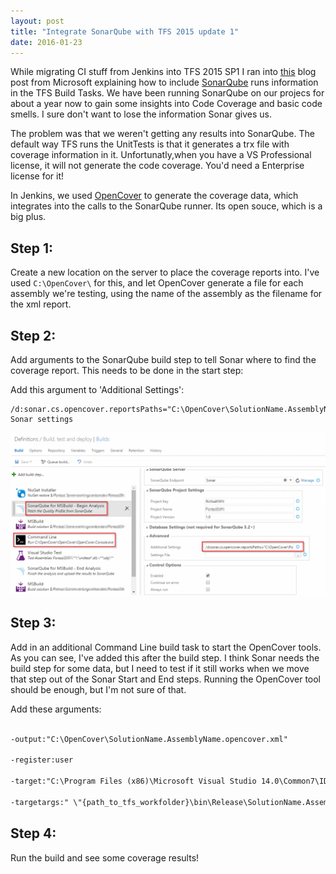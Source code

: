 ```yaml
---
layout: post
title: "Integrate SonarQube with TFS 2015 update 1"
date: 2016-01-23
---
```

While migrating CI stuff from Jenkins into TFS 2015 SP1 I ran into [this](http://blogs.msdn.com/b/visualstudioalm/archive/2015/08/24/build-tasks-for-sonarqube-analysis.aspx) blog post from Microsoft explaining how to include [SonarQube](http://www.sonarqube.org/) runs information in the TFS Build Tasks. We have been running SonarQube on our projecs for about a year now to gain some insights into Code Coverage and basic code smells. I sure don't want to lose the information Sonar gives us. 

The problem was that we weren't getting any results into SonarQube. The default way TFS runs the UnitTests is that it generates a trx file with coverage information in it. Unfortunatly,when you have a VS Professional license, it will not generate the code coverage. You'd need a Enterprise license for it!

In Jenkins, we used [OpenCover](https://github.com/OpenCover/opencover) to generate the coverage data, which integrates into the calls to the SonarQube runner. Its open souce, which is a big plus.

## Step 1:
Create a new location on the server to place the coverage reports into. I've used `C:\OpenCover\` for this, and let OpenCover generate a file for each assembly we're testing, using the name of the assembly as the filename for the xml report.

## Step 2:
Add arguments to the SonarQube build step to tell Sonar where to find the coverage report. This needs to be done in the start step:

Add this argument to 'Additional Settings': 
```
/d:sonar.cs.opencover.reportsPaths="C:\OpenCover\SolutionName.AssemblyName.UnitTests.opencover.xml": Sonar settings
```
![TFS screenshot](/images/20160123_01.png)

## Step 3:
Add in an additional Command Line build task to start the OpenCover tools. As you can see, I've added this after the build step. I think Sonar needs the build step for some data, but I need to test if it still works when we move that step out of the Sonar Start and End steps. Running the OpenCover tool should be enough, but I'm not sure of that.

Add these arguments:
``` xml

-output:"C:\OpenCover\SolutionName.AssemblyName.opencover.xml"

-register:user

-target:"C:\Program Files (x86)\Microsoft Visual Studio 14.0\Common7\IDE\CommonExtensions\Microsoft\TestWindow\vstest.console.exe"

-targetargs:" \"{path_to_tfs_workfolder}\bin\Release\SolutionName.AssemblyName.UnitTests.dll"
```

## Step 4:
Run the build and see some coverage results!